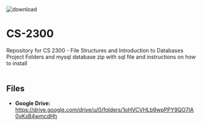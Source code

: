 ![download](https://user-images.githubusercontent.com/91383782/211229807-3a0d52b5-d269-4978-b265-5810354e62cc.png)


# CS-2300
Repository for CS 2300 - File Structures and Introduction to Databases\
Project Folders and mysql database zip with sql file and instructions on how to install
<br/><br/>

## Files
- __Google Drive:__ https://drive.google.com/drive/u/0/folders/1oHVCVHLb9wpPPY9QO7IA0vKsB4wmcdHh
